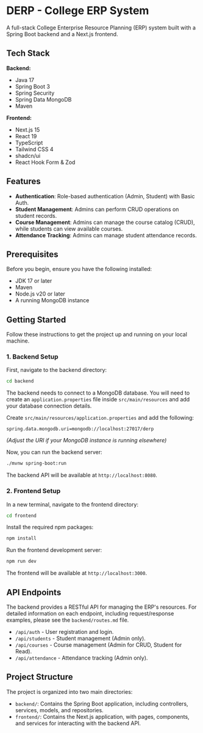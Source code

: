 # DERP - College ERP System

A full-stack College Enterprise Resource Planning (ERP) system built with a Spring Boot backend and a Next.js frontend.

## Tech Stack

**Backend:**
*   Java 17
*   Spring Boot 3
*   Spring Security
*   Spring Data MongoDB
*   Maven

**Frontend:**
*   Next.js 15
*   React 19
*   TypeScript
*   Tailwind CSS 4
*   shadcn/ui
*   React Hook Form & Zod

## Features

*   **Authentication**: Role-based authentication (Admin, Student) with Basic Auth.
*   **Student Management**: Admins can perform CRUD operations on student records.
*   **Course Management**: Admins can manage the course catalog (CRUD), while students can view available courses.
*   **Attendance Tracking**: Admins can manage student attendance records.

## Prerequisites

Before you begin, ensure you have the following installed:
*   JDK 17 or later
*   Maven
*   Node.js v20 or later
*   A running MongoDB instance

## Getting Started

Follow these instructions to get the project up and running on your local machine.

### 1. Backend Setup

First, navigate to the backend directory:
```bash
cd backend
```

The backend needs to connect to a MongoDB database. You will need to create an `application.properties` file inside `src/main/resources` and add your database connection details.

Create `src/main/resources/application.properties` and add the following:
```properties
spring.data.mongodb.uri=mongodb://localhost:27017/derp
```
*(Adjust the URI if your MongoDB instance is running elsewhere)*

Now, you can run the backend server:
```bash
./mvnw spring-boot:run
```
The backend API will be available at `http://localhost:8080`.

### 2. Frontend Setup

In a new terminal, navigate to the frontend directory:
```bash
cd frontend
```

Install the required npm packages:
```bash
npm install
```

Run the frontend development server:
```bash
npm run dev
```
The frontend will be available at `http://localhost:3000`.

## API Endpoints

The backend provides a RESTful API for managing the ERP's resources. For detailed information on each endpoint, including request/response examples, please see the `backend/routes.md` file.

*   `/api/auth` - User registration and login.
*   `/api/students` - Student management (Admin only).
*   `/api/courses` - Course management (Admin for CRUD, Student for Read).
*   `/api/attendance` - Attendance tracking (Admin only).

## Project Structure

The project is organized into two main directories:

*   `backend/`: Contains the Spring Boot application, including controllers, services, models, and repositories.
*   `frontend/`: Contains the Next.js application, with pages, components, and services for interacting with the backend API. 